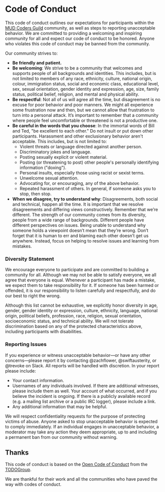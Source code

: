# Code of Conduct

This code of conduct outlines our expectations for participants within the [MUD Coders Guild](http://mudcoders.com/) community, as well as steps to reporting unacceptable behavior. We are committed to providing a welcoming and inspiring community for all and expect our code of conduct to be honored. Anyone who violates this code of conduct may be banned from the community.

Our community strives to:

* **Be friendly and patient.**
* **Be welcoming**: We strive to be a community that welcomes and supports people of all backgrounds and identities. This includes, but is not limited to members of any race, ethnicity, culture, national origin, colour, immigration status, social and economic class, educational level, sex, sexual orientation, gender identity and expression, age, size, family status, political belief, religion, and mental and physical ability.
* **Be respectful**:  Not all of us will agree all the time, but disagreement is no excuse for poor behavior and poor manners. We might all experience some frustration now and then, but we cannot allow that frustration to turn into a personal attack. It’s important to remember that a community where people feel uncomfortable or threatened is not a productive one.
* **Be careful in the words that you choose**: In the immortal words of Bill and Ted, "be excellent to each other." Do not insult or put down other participants. Harassment and other exclusionary behavior aren't acceptable. This includes, but is not limited to:
  * Violent threats or language directed against another person.
  * Discriminatory jokes and language.
  * Posting sexually explicit or violent material.
  * Posting (or threatening to post) other people's personally identifying information ("doxing").
  * Personal insults, especially those using racist or sexist terms.
  * Unwelcome sexual attention.
  * Advocating for, or encouraging, any of the above behavior.
  * Repeated harassment of others. In general, if someone asks you to stop, then stop.
* **When we disagree, try to understand why**: Disagreements, both social and technical, happen all the time. It is important that we resolve disagreements and differing views constructively. Remember that we’re different. The strength of our community comes from its diversity, people from a wide range of backgrounds. Different people have different perspectives on issues. Being unable to understand why someone holds a viewpoint doesn’t mean that they’re wrong. Don’t forget that it is human to err and blaming each other doesn’t get us anywhere. Instead, focus on helping to resolve issues and learning from mistakes.

### Diversity Statement

We encourage everyone to participate and are committed to building a community for all. Although we may not be able to satisfy everyone, we all agree that everyone is equal. Whenever a participant has made a mistake, we expect them to take responsibility for it. If someone has been harmed or offended, it is our responsibility to listen carefully and respectfully, and do our best to right the wrong.

Although this list cannot be exhaustive, we explicitly honor diversity in age, gender, gender identity or expression, culture, ethnicity, language, national origin, political beliefs, profession, race, religion, sexual orientation, socioeconomic status, and technical ability. We will not tolerate discrimination based on any of the protected characteristics above, including participants with disabilities.

### Reporting Issues

If you experience or witness unacceptable behavior—or have any other concerns—please report it by contacting @zachflower, @swiftausterity, or @trevoke on Slack. All reports will be handled with discretion. In your report please include:

- Your contact information.
- Usernames of any individuals involved. If there are additional witnesses, please
include them as well. Your account of what occurred, and if you believe the incident is ongoing. If there is a publicly available record (e.g. a mailing list archive or a public IRC logger), please include a link.
- Any additional information that may be helpful.

We will respect confidentiality requests for the purpose of protecting victims of abuse. Anyone asked to stop unacceptable behavior is expected to comply immediately. If an individual engages in unacceptable behavior, a moderator may take any action they deem appropriate, up to and including a permanent ban from our community without warning.

## Thanks

This code of conduct is based on the [Open Code of Conduct](https://github.com/todogroup/opencodeofconduct) from the [TODOGroup](http://todogroup.org). 

We are thankful for their work and all the communities who have paved the way with codes of conduct.
